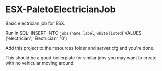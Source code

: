 # ESX-PaletoElectricianJob
Basic electrician job for ESX.

Run in SQL:
INSERT INTO `jobs` (`name`, `label`, `whitelisted`) VALUES ('electrician', 'Electrician', '0')

Add this project to the resources folder and server.cfg and you're done.

This should be a good boilerplate for similar jobs you may want to create with no vehicular moving around.
